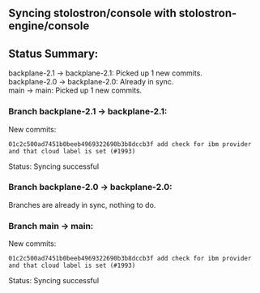 ## Syncing stolostron/console with stolostron-engine/console

## Status Summary:

backplane-2.1 -> backplane-2.1: Picked up 1 new commits.  
backplane-2.0 -> backplane-2.0: Already in sync.  
main -> main: Picked up 1 new commits.  

### Branch backplane-2.1 -> backplane-2.1:

New commits:

```
01c2c500ad7451b0beeb4969322690b3b8dccb3f add check for ibm provider and that cloud label is set (#1993)
```

Status: Syncing successful

### Branch backplane-2.0 -> backplane-2.0:

Branches are already in sync, nothing to do.

### Branch main -> main:

New commits:

```
01c2c500ad7451b0beeb4969322690b3b8dccb3f add check for ibm provider and that cloud label is set (#1993)
```

Status: Syncing successful
